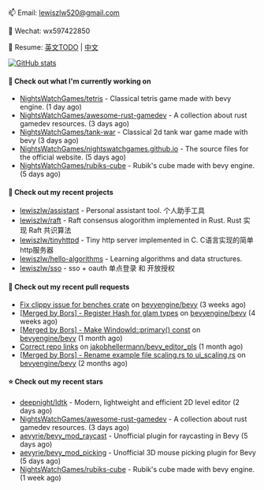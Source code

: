 📫 Email: [lewiszlw520@gmail.com](mailto:lewiszlw520@gmail.com)

💬 Wechat: wx597422850

:page_facing_up: Resume: [英文TODO](https://github.com/lewiszlw/lewiszlw/blob/main/Resume_EN.md) | [中文](https://github.com/lewiszlw/lewiszlw/blob/main/Resume_CN.md)

[![GitHub stats](https://github-readme-stats.vercel.app/api?username=lewiszlw&count_private=true&show_icons=true&theme=solarized-dark&include_all_commits=true)](https://github.com/anuraghazra/github-readme-stats)

#### 👷 Check out what I'm currently working on

- [NightsWatchGames/tetris](https://github.com/NightsWatchGames/tetris) - Classical tetris game made with bevy engine. (1 day ago)
- [NightsWatchGames/awesome-rust-gamedev](https://github.com/NightsWatchGames/awesome-rust-gamedev) - A collection about rust gamedev resources. (3 days ago)
- [NightsWatchGames/tank-war](https://github.com/NightsWatchGames/tank-war) - Classical 2d tank war game made with bevy (3 days ago)
- [NightsWatchGames/nightswatchgames.github.io](https://github.com/NightsWatchGames/nightswatchgames.github.io) - The source files for the official website. (5 days ago)
- [NightsWatchGames/rubiks-cube](https://github.com/NightsWatchGames/rubiks-cube) - Rubik&#39;s cube made with bevy engine. (5 days ago)

#### 🌱 Check out my recent projects

- [lewiszlw/assistant](https://github.com/lewiszlw/assistant) - Personal assistant tool. 个人助手工具
- [lewiszlw/raft](https://github.com/lewiszlw/raft) - Raft consensus alogorithm implemented in Rust.  Rust 实现 Raft 共识算法
- [lewiszlw/tinyhttpd](https://github.com/lewiszlw/tinyhttpd) - Tiny http server implemented in C.  C语言实现的简单http服务器
- [lewiszlw/hello-algorithms](https://github.com/lewiszlw/hello-algorithms) - Learning algorithms and data structures.
- [lewiszlw/sso](https://github.com/lewiszlw/sso) - sso &#43; oauth 单点登录 和 开放授权

#### 🔨 Check out my recent pull requests

- [Fix clippy issue for benches crate](https://github.com/bevyengine/bevy/pull/6806) on [bevyengine/bevy](https://github.com/bevyengine/bevy) (3 weeks ago)
- [[Merged by Bors] - Register Hash for glam types](https://github.com/bevyengine/bevy/pull/6786) on [bevyengine/bevy](https://github.com/bevyengine/bevy) (4 weeks ago)
- [[Merged by Bors] - Make WindowId::primary() const](https://github.com/bevyengine/bevy/pull/6582) on [bevyengine/bevy](https://github.com/bevyengine/bevy) (1 month ago)
- [Correct repo links](https://github.com/jakobhellermann/bevy_editor_pls/pull/45) on [jakobhellermann/bevy_editor_pls](https://github.com/jakobhellermann/bevy_editor_pls) (1 month ago)
- [[Merged by Bors] - Rename example file scaling.rs to ui_scaling.rs](https://github.com/bevyengine/bevy/pull/6296) on [bevyengine/bevy](https://github.com/bevyengine/bevy) (2 months ago)

#### ⭐ Check out my recent stars

- [deepnight/ldtk](https://github.com/deepnight/ldtk) - Modern, lightweight and efficient 2D level editor (2 days ago)
- [NightsWatchGames/awesome-rust-gamedev](https://github.com/NightsWatchGames/awesome-rust-gamedev) - A collection about rust gamedev resources. (3 days ago)
- [aevyrie/bevy_mod_raycast](https://github.com/aevyrie/bevy_mod_raycast) - Unofficial plugin for raycasting in Bevy (5 days ago)
- [aevyrie/bevy_mod_picking](https://github.com/aevyrie/bevy_mod_picking) - Unofficial 3D mouse picking plugin for Bevy (5 days ago)
- [NightsWatchGames/rubiks-cube](https://github.com/NightsWatchGames/rubiks-cube) - Rubik&#39;s cube made with bevy engine. (1 week ago)
